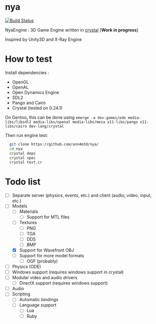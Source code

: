 # nya

[![Build Status](https://travis-ci.org/unn4m3d/nya_engine.svg?branch=master)](https://travis-ci.org/unn4m3d/nya_engine)

NyaEngine : 3D Game Engine written in [crystal](https://crystal-lang.org/) \[**Work in progress**\]

Inspired by Unity3D and X-Ray Engine

# How to test

Install dependencies :

* OpenGL
* OpenAL
* Open Dynamics Engine
* SDL2
* Pango and Cairo
* Crystal (tested on 0.24.1)

On Gentoo, this can be done using `emerge -a dev-games/ode media-libs/libsdl2 media-libs/openal media-libs/mesa x11-libs/pango x11-libs/cairo dev-lang/crystal`

Then run engine test:

```sh
  git clone https://github.com/unn4m3d/nya/
  cd nya
  crystal deps
  crystal spec
  crystal test.cr
```

# Todo list

* [ ] Separate server (physics, events, etc.) and client (audio, video, input, etc.)
* [ ] Models
  * [ ] Materials
    * [ ] Support for MTL files
  * [ ] Textures
    * [ ] PNG
    * [ ] TGA
    * [ ] DDS
    * [ ] BMP
  * [x] Support for Wavefront OBJ
  * [ ] Support for more model formats
    * [ ] OGF (probably)
* [ ] Physics (ODE)
* [ ] Windows support (requires windows support in crystal)
* [ ] Modular video and audio drivers
  * [ ] DirectX support (requires windows support)
* [ ] Audio
* [ ] Scripting
  * [ ] Automatic bindings
  * [ ] Language support
    * [ ] Lua
    * [ ] Ruby
